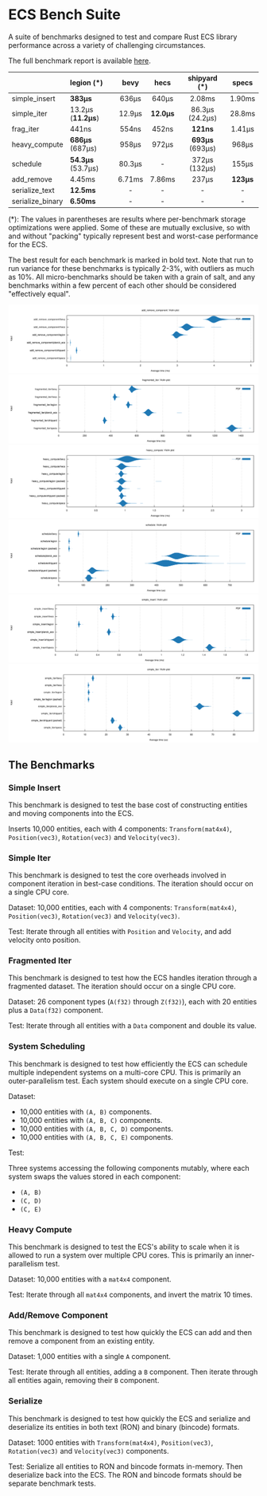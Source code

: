 # ECS Bench Suite

A suite of benchmarks designed to test and compare Rust ECS library performance across a variety of challenging circumstances.

The full benchmark report is available [here](https://rust-gamedev.github.io/ecs_bench_suite/target/criterion/report/index.html).

|                  | legion (\*)           | bevy       | hecs       | shipyard (\*)         | specs       |
|------------------|:----------------------|:----------:|:----------:|:---------------------:|:-----------:|
| simple_insert    | **383μs**             | 636μs      | 640μs      | 2.08ms                | 1.90ms      |
| simple_iter      | 13.2μs (**11.2μs**)   | 12.9μs     | **12.0μs** | 86.3μs (24.2μs)       | 28.8ms      |
| frag_iter        | 441ns                 | 554ns      | 452ns      | **121ns**             | 1.41μs      |
| heavy_compute    | **686μs** (687μs)     | 958μs      | 972μs      | **693μs** (693μs)     | 968μs       |
| schedule         | **54.3μs** (53.7μs)   | 80.3μs     | -          | 372μs (132μs)         | 155μs       |
| add_remove       | 4.45ms                | 6.71ms     | 7.86ms     | 237μs                 | **123μs**   |
| serialize_text   | **12.5ms**            | -          | -          | -                     | -           |
| serialize_binary | **6.50ms**            | -          | -          | -                     | -           |

(*): The values in parentheses are results where per-benchmark storage optimizations were applied. Some of these are mutually exclusive, so with and without "packing" typically represent best and worst-case performance for the ECS.

The best result for each benchmark is marked in bold text. Note that run to run variance for these benchmarks is typically 2-3%, with outliers as much as 10%. All micro-benchmarks should be taken with a grain of salt, and any benchmarks within a few percent of each other should be considered "effectively equal".

![](./target/criterion/add_remove_component/report/violin.svg)
![](./target/criterion/fragmented_iter/report/violin.svg)
![](./target/criterion/heavy_compute/report/violin.svg)
![](./target/criterion/schedule/report/violin.svg)
![](./target/criterion/simple_insert/report/violin.svg)
![](./target/criterion/simple_iter/report/violin.svg)

## The Benchmarks

### Simple Insert

This benchmark is designed to test the base cost of constructing entities and moving components into the ECS.

Inserts 10,000 entities, each with 4 components: `Transform(mat4x4)`, `Position(vec3)`, `Rotation(vec3)` and `Velocity(vec3)`.

### Simple Iter

This benchmark is designed to test the core overheads involved in component iteration in best-case conditions. The iteration should occur on a single CPU core.

Dataset: 10,000 entities, each with 4 components: `Transform(mat4x4)`, `Position(vec3)`, `Rotation(vec3)` and `Velocity(vec3)`.

Test: Iterate through all entities with `Position` and `Velocity`, and add velocity onto position.

### Fragmented Iter

This benchmark is designed to test how the ECS handles iteration through a fragmented dataset. The iteration should occur on a single CPU core.

Dataset: 26 component types (`A(f32)` through `Z(f32)`), each with 20 entities plus a `Data(f32)` component.

Test: Iterate through all entities with a `Data` component and double its value.

### System Scheduling

This benchmark is designed to test how efficiently the ECS can schedule multiple independent systems on a multi-core CPU. This is primarily an outer-parallelism test. Each system should execute on a single CPU core.

Dataset:

* 10,000 entities with `(A, B)` components.
* 10,000 entities with `(A, B, C)` components.
* 10,000 entities with `(A, B, C, D)` components.
* 10,000 entities with `(A, B, C, E)` components.

Test:

Three systems accessing the following components mutably, where each system swaps the values stored in each component:

* `(A, B)`
* `(C, D)`
* `(C, E)`

### Heavy Compute

This benchmark is designed to test the ECS's ability to scale when it is allowed to run a system over multiple CPU cores. This is primarily an inner-parallelism test.

Dataset: 10,000 entities with a `mat4x4` component.

Test: Iterate through all `mat4x4` components, and invert the matrix 10 times.

### Add/Remove Component

This benchmark is designed to test how quickly the ECS can add and then remove a component from an existing entity.

Dataset: 1,000 entities with a single `A` component.

Test: Iterate through all entities, adding a `B` component. Then iterate through all entities again, removing their `B` component.

### Serialize

This benchmark is designed to test how quickly the ECS and serialize and deserialize its entities in both text (RON) and binary (bincode) formats.

Dataset: 1000 entities with `Transform(mat4x4)`, `Position(vec3)`, `Rotation(vec3)` and `Velocity(vec3)` components.

Test: Serialize all entities to RON and bincode formats in-memory. Then deserialize back into the ECS. The RON and bincode formats should be separate benchmark tests.
